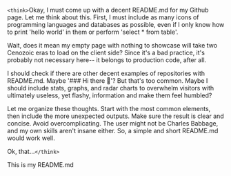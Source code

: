 `<think>`Okay, I must come up with a decent README.md for my Github page. Let me think about this. First, I must include as many icons of programming languages and databases as possible, even if I only know how to print 'hello world' in them or perform 'select * from table'.

Wait, does it mean my empty page with nothing to showcase will take two Cenozoic eras to load on the client side? Since it's a bad practice, it's probably not necessary here-- it belongs to production code, after all.

I should check if there are other decent examples of repositories with README.md. Maybe '### Hi there 👋'? But that's too common. Maybe I should include stats, graphs, and radar charts to overwhelm visitors with ultimately useless, yet flashy, information and make them feel humbled?

Let me organize these thoughts. Start with the most common elements, then include the more unexpected outputs. Make sure the result is clear and concise. Avoid overcomplicating. The user might not be Charles Babbage, and my own skills aren't insane either. So, a simple and short README.md would work well.

Ok, that...`</think>`

This is my README.md
